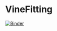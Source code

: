 # VineFitting

[![Binder](https://mybinder.org/badge_logo.svg)](https://mybinder.org/v2/gh/rjitosho/VineFitting/master)
